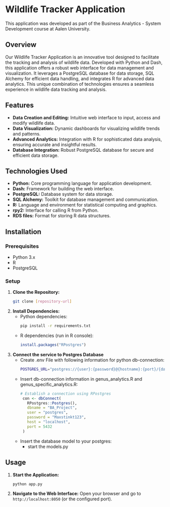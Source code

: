 # Wildlife Tracker Application
This application was developed as part of the Business Analytics - System Development course at Aalen University.

## Overview
Our Wildlife Tracker Application is an innovative tool designed to facilitate the tracking and analysis of wildlife data. Developed with Python and Dash, this application offers a robust web interface for data management and visualization. It leverages a PostgreSQL database for data storage, SQL Alchemy for efficient data handling, and integrates R for advanced data analytics. This unique combination of technologies ensures a seamless experience in wildlife data tracking and analysis.

## Features
- **Data Creation and Editing:** Intuitive web interface to input, access and modify wildlife data.
- **Data Visualization:** Dynamic dashboards for visualizing wildlife trends and patterns.
- **Advanced Analytics:** Integration with R for sophisticated data analysis, ensuring accurate and insightful results.
- **Database Integration:** Robust PostgreSQL database for secure and efficient data storage.

## Technologies Used
- **Python:** Core programming language for application development.
- **Dash:** Framework for building the web interface.
- **PostgreSQL:** Database system for data storage.
- **SQL Alchemy:** Toolkit for database management and communication.
- **R:** Language and environment for statistical computing and graphics.
- **rpy2:** Interface for calling R from Python.
- **RDS files:** Format for storing R data structures.

## Installation

### Prerequisites
- Python 3.x
- R
- PostgreSQL

### Setup
1. **Clone the Repository:**
   ```bash
   git clone [repository-url]
   ```
2. **Install Dependencies:**
   - Python dependencies:
     ```bash
     pip install -r requirements.txt
     ```
   - R dependencies (run in R console):
     ```R
     install.packages("RPostgres")
     ```
3. **Connect the service to Postgres Database**
   - Create .env File with following information for python db-connection:
     ```bash
     POSTGRES_URL="postgres://{user}:{password}@{hostname}:{port}/{database-name}"
     ```
   - Insert db-connection information in genus_analytics.R and genus_specific_analytics.R:
     ```R
     # Establish a connection using RPostgres
      con <- dbConnect(
        RPostgres::Postgres(),
        dbname = "BA_Project",
        user = "postgres",
        password = "Maxstinkt123",
        host = "localhost",
        port = 5432
      )
     ```
   - Insert the database model to your postgres:
     - start the models.py

## Usage
1. **Start the Application:**
   ```bash
   python app.py
   ```
2. **Navigate to the Web Interface:** Open your browser and go to `http://localhost:8050` (or the configured port). 
